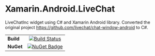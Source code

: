# Xamarin.Android.LiveChat
LiveChatInc widget using C# and Xamarin Android library.  Converted the original project https://github.com/livechat/chat-window-android to C#.

| | |
| --- |:---:|
| **Build** | [![Build Status](https://dev.azure.com/abnerb86/Xamarin.Android.LiveChat/_apis/build/status/abner86.Xamarin.Android.LiveChat?branchName=master)](https://dev.azure.com/abnerb86/Xamarin.Android.LiveChat/_build/latest?definitionId=1&branchName=master)|
| **NuGet** | [![NuGet Badge](https://buildstats.info/nuget/Xamarin.Android.LiveChat)](https://www.nuget.org/packages/Xamarin.Android.LiveChat/) |
